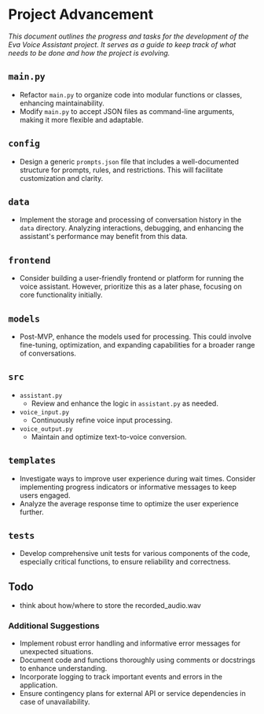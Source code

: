 # Project Advancement

_This document outlines the progress and tasks for the development of the Eva Voice Assistant project. It serves as a guide to keep track of what needs to be done and how the project is evolving._

## `main.py`
- Refactor `main.py` to organize code into modular functions or classes, enhancing maintainability.
- Modify `main.py` to accept JSON files as command-line arguments, making it more flexible and adaptable.

## `config`
- Design a generic `prompts.json` file that includes a well-documented structure for prompts, rules, and restrictions. This will facilitate customization and clarity.

## `data`
- Implement the storage and processing of conversation history in the `data` directory. Analyzing interactions, debugging, and enhancing the assistant's performance may benefit from this data.

## `frontend`
- Consider building a user-friendly frontend or platform for running the voice assistant. However, prioritize this as a later phase, focusing on core functionality initially.

## `models`
- Post-MVP, enhance the models used for processing. This could involve fine-tuning, optimization, and expanding capabilities for a broader range of conversations.

## `src`
- `assistant.py`
  - Review and enhance the logic in `assistant.py` as needed.
- `voice_input.py`
  - Continuously refine voice input processing.
- `voice_output.py`
  - Maintain and optimize text-to-voice conversion.

## `templates`
- Investigate ways to improve user experience during wait times. Consider implementing progress indicators or informative messages to keep users engaged.
- Analyze the average response time to optimize the user experience further.

## `tests`
- Develop comprehensive unit tests for various components of the code, especially critical functions, to ensure reliability and correctness.

## **Todo** 
- think about how/where to store the recorded_audio.wav


### Additional Suggestions
- Implement robust error handling and informative error messages for unexpected situations.
- Document code and functions thoroughly using comments or docstrings to enhance understanding.
- Incorporate logging to track important events and errors in the application.
- Ensure contingency plans for external API or service dependencies in case of unavailability.

